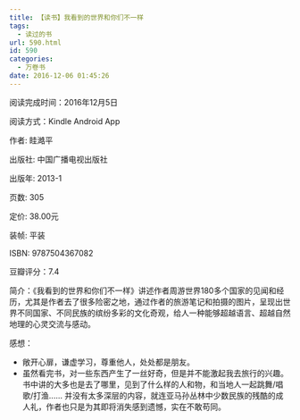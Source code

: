 ```yaml
---
title: 【读书】我看到的世界和你们不一样
tags:
  - 读过的书
url: 590.html
id: 590
categories:
  - 万卷书
date: 2016-12-06 01:45:26
---
```


阅读完成时间：2016年12月5日

阅读方式：Kindle Android App

  

作者: 眭澔平

出版社: 中国广播电视出版社

出版年: 2013-1

页数: 305

定价: 38.00元

装帧: 平装

ISBN: 9787504367082

豆瓣评分：7.4

  

简介：《我看到的世界和你们不一样》讲述作者周游世界180多个国家的见闻和经历，尤其是作者去了很多险密之地，通过作者的旅游笔记和拍摄的图片，呈现出世界不同国家、不同民族的缤纷多彩的文化奇观，给人一种能够超越语言、超越自然地理的心灵交流与感动。

  

感想：

*   敞开心扉，谦虚学习，尊重他人，处处都是朋友。
*   虽然看完书，对一些东西产生了一丝好奇，但是并不能激起我去旅行的兴趣。书中讲的大多也是去了哪里，见到了什么样的人和物，和当地人一起跳舞/唱歌/打渔...... 并没有太多深层的内容，就连亚马孙丛林中少数民族的残酷的成人礼，作者也只是为其即将消失感到遗憾，实在不敢苟同。